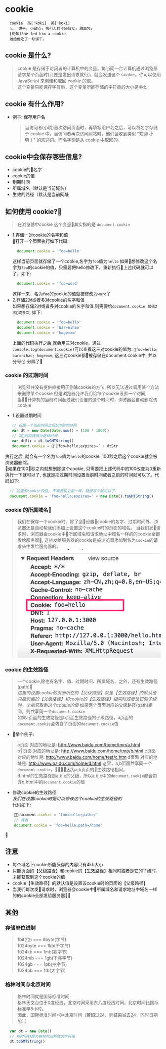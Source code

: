 # cookie
  ```
    cookie	英[ˈkʊki]  美[ˈkʊki]  
    n.	饼干; 小甜点; 吸引人的年轻妇女; 甜面包;  
    [例句]She fed him a cookie  
    她给他吃了一块饼干。 
  ```
## cookie 是什么?
  > cookie 是存储于访问者的计算机中的变量。每当同一台计算机通过浏览器请求某个页面时(只要是发出请求就行)，就会发送这个 cookie。你可以使用 JavaScript 来创建和取回 cookie 的值。   
  这个变量只能保存字符串，这个变量所能存储的字符串的大小是4kb;
## cookie 有什么作用?
  - 例子: 保存用户名
    >当访问者(小明)首次访问页面时，再填写用户名之后，可以将名字存储于 cookie 中。当访问者再次访问网站时，他们会收到类似 "欢迎 小明！" 的欢迎词。而名字则是从 cookie 中取回的。
    
## cookie中会保存哪些信息?
  - cookie的名字
  - cookie的值
  - 到期时间
  - 所属域名（默认是当前域名）
  - 生效的路径（默认是当前网址

## 如何使用 cookie?
  > 在浏览器中cookie 这个变量其实指的是 `document.cookie`  

  - 1.存储一对cookie的名字和值  
    打开一个页面执行如下代码:  
      ```js
        document.cookie = 'foo=hello'
      ```
    这样当前页面就存储了一个cookie,名字为`foo`值为`hello`
    如果想修改这个名字为`foo`的cookie的值，只需要把hello修改下，重新执行上述代码就可以了，如下:  
      ```js
        document.cookie = 'foo=word'
      ```
    这样一来，名为`foo`的cookie的值就被修改为`word`了
  - 2.存储2对或者多对cookie的名字和值  
  如果想存储2对或者多对cookie的名字和值,则需要给`document.cookie 赋值2次或多次`, 如下:  
    ```js
      document.cookie = 'foo=hello'
      document.cookie = 'bar=nihao'
      document.cookie = 'hoge=xm'
    ```
    上面的代码执行之后,就会用三对cookie，通过`console.log(document.cookie)`可以查看这三对cookie的值为: `foo=hello; bar=nihao; hoge=xm`, 这三对cookie都被存储在document.cookie中, 并以分号(;) 分隔了

### cookie 的过期时间
  > 浏览器并没有提供直接用于删除cookie的方法, 所以无法通过调用某个方法来删除某个cookie
  > 但是浏览器允许我们给每个cookie设置一个时间, 当计算机的当前时间超过我们设置的这个时间时，浏览器会自动删除该cookie
 
  - 1.设置过期时间
   ```js
      // 设置一个当前时间之后100秒的时间
      var dt = new Date(Date.now() + (100 * 1000))
      // 将时间转换为格林时间
      var dtStr = dt.toGMTString()
      document.cookie = ‘foo=hello;expires=’ + dtStr
   ```
   执行之后, 就会有一个名为`foo`值为`hello`的cookie, 100秒之后这个cookie就会被浏览器删除。  
   如果在100秒之内就想删除这个cookie, 只需要把上述代码中的100改变为0重新执行一下就可以了, 也就是把过期时间设置当前时间或者之前的时间就可以了。代码如下:

   ```js
     // 这里的cookie的值, 不需要和之前一样，随便写个就可以了!
     document.cookie = 'foo=hello;expires=' + new Date().toGMTString()
   ```

### cookie 的所属域名
  > 我们在保存一个cookie时，除了会设置cookie的名字、过期时间外，浏览器还是自动帮我们添加上设置这个cookie时的页面的域名。
  > 当我们发请求时，浏览器会cookie中所属域名和请求地址中域名一样的的cookie全部发给服务器, 这些发给服务器的cookie是被浏览器添加到名为`Cookie`的请求头中发给服务器的。  
  ![cookie](images/2017-07-06-19-56-25.png)

### cookie 的生效路径
  > 一个cookie,除也有名字、值、过期时间、所属域名、之外，还有生效路径(path)  
  *这里的设置cookie的页面所在的【父级路径】就是【生效路径】的默认值*
  *只能页面的【父级路径】和cookie的【生效路径】相同时或者是它的子级时，才能获取到这个cookie的值*
  > 如果两个页面对应的父级路径(path)相同，则共享同一个`document.cookie`  
  > 如果a页面的生效路径是b页面生效路径的子级路径，a页面的`document.cookie`会包含了页面的`document.cookie`值
  - 举个例子: 
   > a页面 对应的地址是: http://www.baidu.com/home/tmp/a.html  
   > b页面 对应的地址是: http://www.baidu.com/home/tmp/b.html
   > c页面 对应的地址是: http://www.baidu.com/home/test/c.htm
   > d页面 对应的地址是: http://www.baidu.com/home/d.html
   这里，a,b页面共享同一个`document.cookie`，因为a,b页页的生效路径相同。   
   d.html的生效路径是a,b,c的父级，所以a,b,c中的`document.cookie`都会包含d.html中的`document.cookie`的值  
  - 修改cookie的生效路径  
    *我们在设置cookie时是可以修改这个cookie的生效路径的*  
    代码如下:  
  ```js
      document.cookie = 'foo=hello;path=/'
      // 或者
      document.cookie = 'foo=hello;path=/home'
  ```

## 注意
  - 每个域名下cookie所能保存的内容只有4kb大小
  - 只能页面的【父级路径】和cookie的【生效路径】相同时或者是它的子级时，才能获取到这个cookie的值
  - cookie【生效路径】的默认值是设置该cookie时的页面的【父级路径】
  - 当我们每次发请求时，浏览器会cookie中所属域名和请求地址中域名一样的的cookie全部发给服务器

## 其他
### 存储单位进制
  > 1bit(位) === 8byte(字节)  
  > 1024byte === 1kb(千字节)  
  > 1024kb === 1mb(兆字节)  
  > 1024mb === 1gb(千兆字节)  
  > 1024gb === 1pb(拍字节)  
  > 1024pb === 1tb(太字节)  

### 格林时间与北京时间
  > 格林时间就是国际标准时间  
  > 格林天文台位于0度经线，北京时间采用东八度经线时间，北京时间比国际标准早8小时。  
  > 因此，国际标准时间+8=北京时间（若超过24，则结果减去24，同时日期加1.）
  ```js
    var dt = new Date()
    // 将时间转换为格林时间格式的字符串
    dt.toGMTString()
  ```
